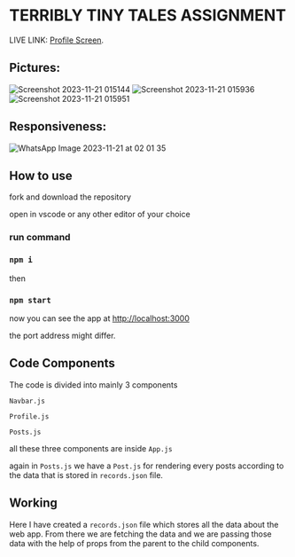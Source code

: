 # TERRIBLY TINY TALES ASSIGNMENT

LIVE LINK:  [Profile Screen](https://655bb627d274461ba83deda9--iridescent-sorbet-16ee97.netlify.app/).

## Pictures:
![Screenshot 2023-11-21 015144](https://github.com/AbhishekKrGhosh/ttt/assets/92973940/fdf0f8f9-a584-42d8-93ae-d2060e9b24eb)
![Screenshot 2023-11-21 015936](https://github.com/AbhishekKrGhosh/ttt/assets/92973940/b1473154-9eb6-453b-9e0b-3c69518459bb)
![Screenshot 2023-11-21 015951](https://github.com/AbhishekKrGhosh/ttt/assets/92973940/14386c46-2ddb-43d1-af54-b296f61313a7)

## Responsiveness:

![WhatsApp Image 2023-11-21 at 02 01 35](https://github.com/AbhishekKrGhosh/ttt/assets/92973940/e819d254-35be-4579-8606-07a3293168e1)


## How to use

fork and download the repository

open in vscode or any other editor of your choice

### run command

### `npm i`

then

### `npm start`

now you can see the app at [http://localhost:3000](http://localhost:3000)

the port address might differ.

## Code Components

The code is divided into mainly 3 components

`Navbar.js`

`Profile.js`

`Posts.js`

all these three components are inside `App.js`

again in `Posts.js` we have a `Post.js` for rendering every posts according to the data that  is stored in `records.json` file.


## Working

Here I have created a `records.json` file which stores all the data about the web app. From there we are fetching the data and we are passing those data with the help of props from the parent to the child components.

